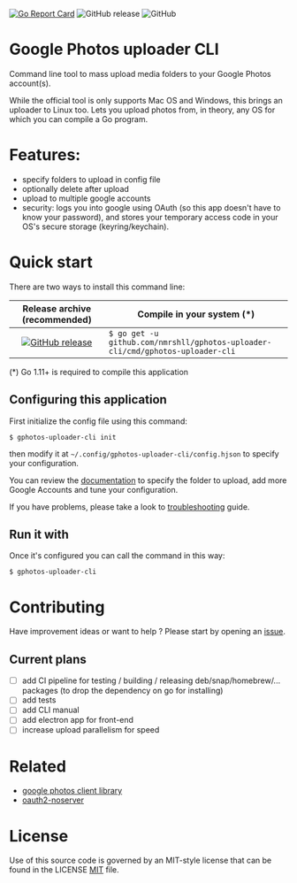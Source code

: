 [![Go Report Card](https://goreportcard.com/badge/github.com/nmrshll/gphotos-uploader-cli)](https://goreportcard.com/report/github.com/nmrshll/gphotos-uploader-cli)
![GitHub release](https://img.shields.io/github/release/nmrshll/gphotos-uploader-cli.svg)
![GitHub](https://img.shields.io/github/license/nmrshll/gphotos-uploader-cli.svg)
<!--- [![Snap Status](https://build.snapcraft.io/badge/nmrshll/gphotos-uploader-cli.svg)](https://build.snapcraft.io/user/nmrshll/gphotos-uploader-cli) --->

# Google Photos uploader CLI

Command line tool to mass upload media folders to your Google Photos account(s).    

While the official tool is only supports Mac OS and Windows, this brings an uploader to Linux too. Lets you upload photos from, in theory, any OS for which you can compile a Go program.     

# Features:

- specify folders to upload in config file
- optionally delete after upload
- upload to multiple google accounts
- security: logs you into google using OAuth (so this app doesn't have to know your password), and stores your temporary access code in your OS's secure storage (keyring/keychain).

# Quick start
There are two ways to install this command line: 

| Release archive (recommended) | Compile in your system (*) |  
| :---------------------------: | ---------------------- |  
| [![GitHub release](https://img.shields.io/github/release/nmrshll/gphotos-uploader-cli.svg?style=for-the-badge)](https://github.com/nmrshll/gphotos-uploader-cli/releases/latest) | `$ go get -u github.com/nmrshll/gphotos-uploader-cli/cmd/gphotos-uploader-cli` |  

(*) Go 1.11+ is required to compile this application

## Configuring this application
First initialize the config file using this command:
```
$ gphotos-uploader-cli init
```

then modify it at `~/.config/gphotos-uploader-cli/config.hjson` to specify your configuration.

You can review the [documentation](.docs/configuration.md) to specify the folder to upload, add more Google Accounts and tune your configuration.

If you have problems, please take a look to [troubleshooting](.docs/installation-troubleshooting.md) guide.

## Run it with 

Once it's configured you can call the command in this way:
``` 
$ gphotos-uploader-cli
```    

# Contributing
Have improvement ideas or want to help ? Please start by opening an [issue](https://github.com/nmrshll/gphotos-uploader-cli/issues). 

## Current plans
- [ ] add CI pipeline for testing / building / releasing deb/snap/homebrew/... packages (to drop the dependency on go for installing)
- [ ] add tests
- [ ] add CLI manual
- [ ] add electron app for front-end
- [ ] increase upload parallelism for speed

# Related
- [google photos client library](https://github.com/nmrshll/google-photos-api-client-go)
- [oauth2-noserver](https://github.com/nmrshll/oauth2-noserver)

# License
 
 Use of this source code is governed by an MIT-style license that can be found in the LICENSE [MIT](LICENSE) file.
